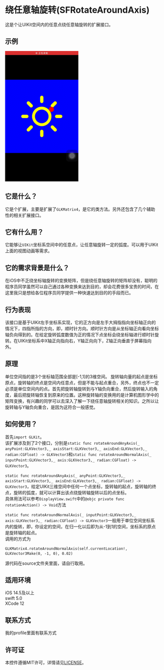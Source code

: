 # 绕任意轴旋转(SFRotateAroundAxis)
这是个让UIKit空间内的任意点绕任意轴旋转的扩展接口。
## 示例
![示例](https://github.com/AbnormalProgrammer/SFRotateAroundAxis/raw/main/resources/示例.gif)
## 它是什么？
它是个扩展，主要是扩展了`GLKMatrix4`，是它的类方法。另外还包含了几个辅助性的相关扩展接口。
## 它有什么用？
它能够让`UIKit`坐标系空间中的任意点，让任意轴旋转一定的弧度。可以用于UIKit上面的视图动画等需求。
## 它的需求背景是什么？
在iOS中不乏绕坐标轴旋转的变换矩阵，但是绕任意轴旋转的矩阵却没有，聪明的程序员同学虽然可以自己通过各种变换来达到目的，却会花费很多宝贵的时间，在这里我只是想给各位程序员同学提供一种快速达到目的的手段而已。
## 行为表现
该接口是基于UIKit左手坐标系实现，它的正方向是左手大拇指指向坐标轴正向的情况下，四指所指的方向，即，顺时针方向。顺时针方向是从坐标轴正向看向坐标轴负向得到的。在给定旋转弧度数值为正的情况下点坐标会绕坐标轴进行顺时针旋转。在UIKit坐标系中X轴正向指向右，Y轴正向向下，Z轴正向垂直于屏幕指向外。
## 原理
单位空间指的是3个坐标轴范围全部是[-1,1]的3维空间。
旋转轴向量的起点是坐标原点，旋转轴的终点是空间内任意点，但是不能与起点重合，另外，终点也不一定必须是单位空间内的点。首先把旋转轴旋转到与Y轴负向重合，然后旋转输入的角度，最后把旋转轴恢复到原来的位置。这种旋转轴的变换用的是计算机图形学中的矩阵变换，有兴趣的同学可以去深入了解一下绕任意轴旋转相关的知识。之所以让旋转轴与Y轴负向重合，是因为这符合一般感觉。
## 如何使用？
首先`import GLKit`。<br>
该扩展涉及到了2个接口，分别是`static func rotateAroundAnyAxis(_ anyPoint:GLKVector3,_ axisStart:GLKVector3,_ axisEnd:GLKVector3,_ radian:CGFloat) -> GLKVector3`和`static func rotateAroundNormalAxis(_ inputPoint:GLKVector3,_ axis:GLKVector3,_ radian:CGFloat) -> GLKVector3`。

`static func rotateAroundAnyAxis(_ anyPoint:GLKVector3,_ axisStart:GLKVector3,_ axisEnd:GLKVector3,_ radian:CGFloat) -> GLKVector3`，给定UIKit三维空间中任何一个点坐标，旋转轴的起点，旋转轴的终点，旋转的弧度，就可以计算出该点绕旋转轴旋转以后的点坐标。<br>具体用法可以参考`DisplayView.swift`中的`@objc private func rotationAction() -> Void`方法  

`static func rotateAroundNormalAxis(_ inputPoint:GLKVector3,_ axis:GLKVector3,_ radian:CGFloat) -> GLKVector3`一般用于单位空间坐标系内的旋转，即，你设定的空间，在归一化以后即为从-1到1的空间，坐标系的原点是旋转轴的起点。<br>调用的方式为  
```
GLKMatrix4.rotateAroundNormalAxis(self.currentLocation!, GLKVector3Make(0, -1, 0), 0.02)
```
源代码在source文件夹里面，请自行取用。
## 适用环境
iOS 14.5及以上
<br>swift 5.0
<br>XCode 12
## 联系方式
我的profile里面有联系方式
## 许可证
本控件遵循MIT许可，详情请见[LICENSE](https://github.com/AbnormalProgrammer/SFRotateAroundAxis/blob/main/LICENSE)。
